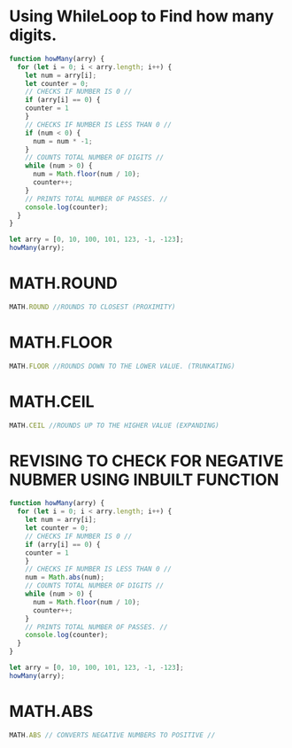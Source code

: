 # Using WhileLoop to Find how many digits.
```js 
function howMany(arry) {
  for (let i = 0; i < arry.length; i++) {
    let num = arry[i];
    let counter = 0;
    // CHECKS IF NUMBER IS 0 //
    if (arry[i] == 0) {
	counter = 1
	}
	// CHECKS IF NUMBER IS LESS THAN 0 //
    if (num < 0) {
      num = num * -1;
    }
    // COUNTS TOTAL NUMBER OF DIGITS //
    while (num > 0) {
      num = Math.floor(num / 10);
      counter++;
    }
    // PRINTS TOTAL NUMBER OF PASSES. //
    console.log(counter);
  }
}

let arry = [0, 10, 100, 101, 123, -1, -123];
howMany(arry);
```

# MATH.ROUND
```js
MATH.ROUND //ROUNDS TO CLOSEST (PROXIMITY)
```
# MATH.FLOOR
```js
MATH.FLOOR //ROUNDS DOWN TO THE LOWER VALUE. (TRUNKATING)
```

# MATH.CEIL
```js
MATH.CEIL //ROUNDS UP TO THE HIGHER VALUE (EXPANDING)
```


# REVISING TO CHECK FOR NEGATIVE NUBMER USING INBUILT FUNCTION
```js
function howMany(arry) {
  for (let i = 0; i < arry.length; i++) {
    let num = arry[i];
    let counter = 0;
    // CHECKS IF NUMBER IS 0 //
    if (arry[i] == 0) {
	counter = 1
	}
	// CHECKS IF NUMBER IS LESS THAN 0 //
    num = Math.abs(num);
    // COUNTS TOTAL NUMBER OF DIGITS //
    while (num > 0) {
      num = Math.floor(num / 10);
      counter++;
    }
    // PRINTS TOTAL NUMBER OF PASSES. //
    console.log(counter);
  }
}

let arry = [0, 10, 100, 101, 123, -1, -123];
howMany(arry);
```

# MATH.ABS
```js
MATH.ABS // CONVERTS NEGATIVE NUMBERS TO POSITIVE //
```